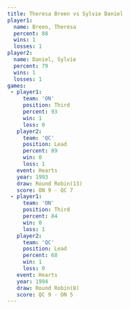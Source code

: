 ```yaml
---
title: Theresa Breen vs Sylvie Daniel
player1:              
  name: Breen, Theresa
  percent: 88         
  wins: 1             
  losses: 1           
player2:              
  name: Daniel, Sylvie
  percent: 79         
  wins: 1             
  losses: 1           
games:
 - player1:         
     team: 'ON'     
     position: Third
     percent: 93    
     win: 1         
     loss: 0        
   player2:        
     team: 'QC'    
     position: Lead
     percent: 89   
     win: 0        
     loss: 1       
   event: Hearts        
   year: 1993           
   draw: Round Robin(13)
   score: ON 9 - QC 7   
 - player1:         
     team: 'ON'     
     position: Third
     percent: 84    
     win: 0         
     loss: 1        
   player2:        
     team: 'QC'    
     position: Lead
     percent: 68   
     win: 1        
     loss: 0       
   event: Hearts       
   year: 1994          
   draw: Round Robin(8)
   score: QC 9 - ON 5  
---
```

